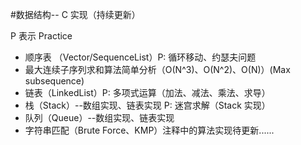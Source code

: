 #数据结构-- C 实现（持续更新）

P 表示 Practice

- 顺序表 （Vector/SequenceList）P: 循环移动、约瑟夫问题
- 最大连续子序列求和算法简单分析（O(N^3)、O(N^2)、O(N)）(Max subsequence)
- 链表（LinkedList）P: 多项式运算（加法、减法、乘法、求导）
- 栈（Stack）--数组实现、链表实现 P: 迷宫求解（Stack 实现）
- 队列（Queue）--数组实现、链表实现 
- 字符串匹配（Brute Force、KMP）注释中的算法实现待更新......
